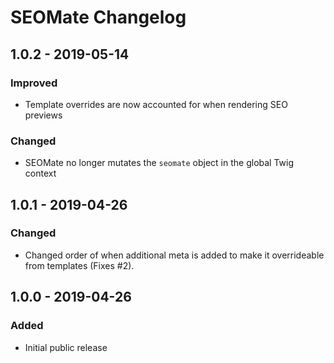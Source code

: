 # SEOMate Changelog

## 1.0.2 - 2019-05-14
### Improved
- Template overrides are now accounted for when rendering SEO previews
### Changed
- SEOMate no longer mutates the `seomate` object in the global Twig context 

## 1.0.1 - 2019-04-26
### Changed
- Changed order of when additional meta is added to make it overrideable from templates (Fixes #2). 

## 1.0.0 - 2019-04-26
### Added
- Initial public release
